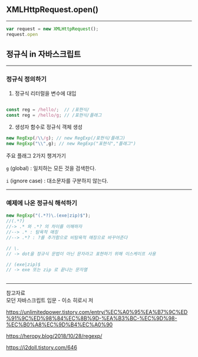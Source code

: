 ## XMLHttpRequest.open()
***
```js 
var request = new XMLHttpRequest();
request.open
```





## 정규식 in 자바스크립트
***
### 정규식 정의하기

1. 정규식 리터럴을 변수에 대입
```js

const reg = /hello/;  // /표현식/
const reg = /hello/g; // /표현식/플래그
```

2. 생성자 함수로 정규식 객체 생성
```js
new RegExp(/\\/g); // new RegExp(/표현식/플래그)
new RegExp("\\",g); // new RegExp("표현식","플래그")
```
주요 플래그 2가지 챙겨가기 

`g` (global) : 일치하는 모든 것을 검색한다.

`i` (ignore case) : 대소문자를 구분하지 않는다.
*** 
### 예제에 나온 정규식 해석하기

```js
new RegExp("(.*?)\.(exe|zip)$");
//(.*?)
//-> .* 와 .*? 의 차이를 이해하자
//--> .* : 탐욕적 매칭
//--> .*? : ?를 추가함으로 비탐욕적 매칭으로 바꾸어준다

// \. 
// -> dot을 정규식 문법이 아닌 문자라고 표현하기 위해 이스케이프 사용 

// (exe|zip)$ 
// -> exe 또는 zip 로 끝나는 문자열
 
```



***
참고자료<br>
모던 자바스크립트 입문 - 이소 히로시 저 <br>

https://unlimitedpower.tistory.com/entry/%EC%A0%95%EA%B7%9C%ED%91%9C%ED%98%84%EC%8B%9D-%EA%B3%BC-%EC%9D%98-%EC%B0%A8%EC%9D%B4%EC%A0%90

https://heropy.blog/2018/10/28/regexp/

https://j2doll.tistory.com/646
